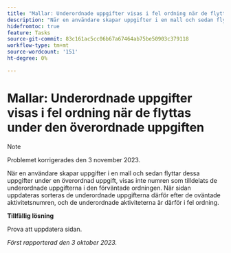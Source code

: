 ```yaml
---
title: "Mallar: Underordnade uppgifter visas i fel ordning när de flyttas under den överordnade uppgiften"
description: "När en användare skapar uppgifter i en mall och sedan flyttar dessa uppgifter under en överordnad aktivitet, visas inte siffrorna som tilldelats de underordnade aktiviteterna i den förväntade ordningen. När sidan uppdateras sorteras de underordnade uppgifterna därför efter de oväntade aktivitetsnumren, och de underordnade aktiviteterna är därför i fel ordning."
hidefromtoc: true
feature: Tasks
source-git-commit: 83c161ac5cc06b67a67464ab75be50903c379118
workflow-type: tm+mt
source-wordcount: '151'
ht-degree: 0%

---
```



# Mallar: Underordnade uppgifter visas i fel ordning när de flyttas under den överordnade uppgiften

>[!NOTE]
>
>Problemet korrigerades den 3 november 2023.

När en användare skapar uppgifter i en mall och sedan flyttar dessa uppgifter under en överordnad uppgift, visas inte numren som tilldelats de underordnade uppgifterna i den förväntade ordningen. När sidan uppdateras sorteras de underordnade uppgifterna därför efter de oväntade aktivitetsnumren, och de underordnade aktiviteterna är därför i fel ordning.

**Tillfällig lösning**

Prova att uppdatera sidan.

_Först rapporterad den 3 oktober 2023._
